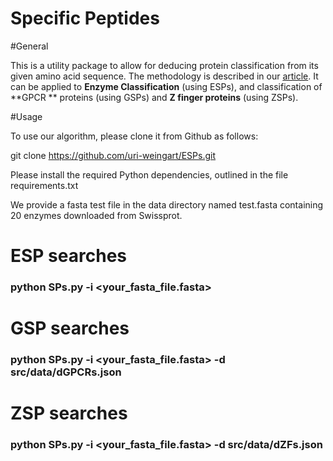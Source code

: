 Specific Peptides
=============

#General

This is a utility package to allow for deducing protein classification from its given amino acid sequence. 
The methodology is described in our [article](https://github.com/uri-weingart/ESPs/blob/main/Specific_Peptides_Perspective_of_Proteins.pdf/).
 It can be applied to **Enzyme Classification** (using ESPs), and classification of **GPCR ** proteins (using GSPs) and **Z finger proteins** (using ZSPs).

#Usage

To use our algorithm, please clone it from Github as follows:
 
git clone https://github.com/uri-weingart/ESPs.git
 
Please install the required Python dependencies, outlined in the file requirements.txt
 
We provide a fasta test file  in the data directory named  test.fasta  containing 20 enzymes downloaded from Swissprot.

# ESP searches

### python SPs.py -i <your_fasta_file.fasta>
  
# GSP   searches
 
### python SPs.py -i <your_fasta_file.fasta> -d  src/data/dGPCRs.json

# ZSP   searches

### python SPs.py -i <your_fasta_file.fasta> -d  src/data/dZFs.json
 
